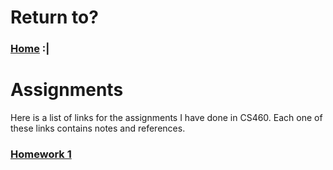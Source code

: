 # Return to?
### [Home](../index.md) :|

# Assignments
Here is a list of links for the assignments I have done in CS460. Each one of these links contains notes and references.

### [Homework 1](cls-cs460-hw1.md)